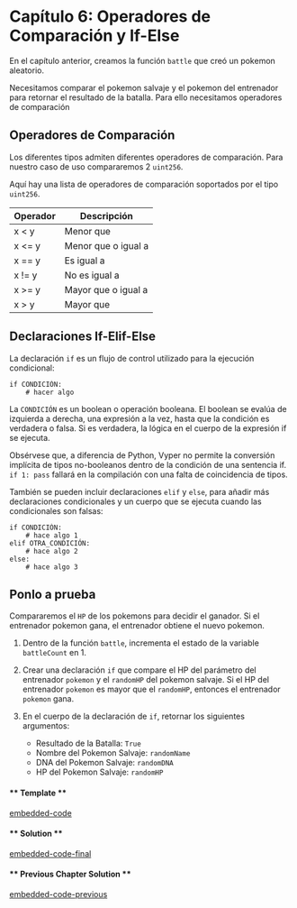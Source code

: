 <!-- Add translation for the following page: https://vyper.fun/#/2/comparison_operator
Do NOT change the code below. The below code runs the code editor -->

# Capítulo 6: Operadores de Comparación y If-Else

En el capítulo anterior, creamos la función `battle` que creó un pokemon aleatorio.

Necesitamos comparar el pokemon salvaje y el pokemon del entrenador para retornar el resultado de la batalla. Para ello necesitamos operadores de comparación

## Operadores de Comparación

Los diferentes tipos admiten diferentes operadores de comparación. Para nuestro caso de uso compararemos 2 `uint256`.

Aquí hay una lista de operadores de comparación soportados por el tipo `uint256`.

| Operador | Descripción         |
|----------|---------------------|
| x < y    | Menor que           |
| x <= y   | Menor que o igual a |
| x == y   | Es igual a          |
| x != y   | No es igual a       |
| x >= y   | Mayor que o igual a |
| x > y    | Mayor que           |

## Declaraciones If-Elif-Else

La declaración `if` es un flujo de control utilizado para la ejecución condicional:

    if CONDICIÓN:
        # hacer algo

La `CONDICIÓN` es un boolean o operación booleana. El boolean se evalúa de izquierda a derecha, una expresión a la vez, hasta que la condición es verdadera o falsa. Si es verdadera, la lógica en el cuerpo de la expresión if se ejecuta.

Obsérvese que, a diferencia de Python, Vyper no permite la conversión implícita de tipos no-booleanos dentro de la condición de una sentencia if. `if 1: pass` fallará en la compilación con una falta de coincidencia de tipos.

También se pueden incluir declaraciones `elif` y `else`, para añadir más declaraciones condicionales y un cuerpo que se ejecuta cuando las condicionales son falsas:

    if CONDICIÓN:
        # hace algo 1
    elif OTRA_CONDICIÓN:
        # hace algo 2
    else:
        # hace algo 3

## Ponlo a prueba

Compararemos el `HP` de los pokemons para decidir el ganador. Si el entrenador pokemon gana, el entrenador obtiene el nuevo pokemon.

1. Dentro de la función `battle`, incrementa el estado de la variable `battleCount` en 1.

2. Crear una declaración `if` que compare el HP del parámetro del entrenador `pokemon` y el `randomHP` del pokemon salvaje. Si el HP del entrenador `pokemon` es mayor que el `randomHP`, entonces el entrenador `pokemon` gana.

3. En el cuerpo de la declaración de `if`, retornar los siguientes argumentos:

   * Resultado de la Batalla: `True`
   * Nombre del Pokemon Salvaje: `randomName`
   * DNA del Pokemon Salvaje: `randomDNA`
   * HP del Pokemon Salvaje: `randomHP`

<!-- tabs:start -->

#### ** Template **

[embedded-code](../assets/2/2.6-template-code.vy ':include :type=code embed-template')

#### ** Solution **

[embedded-code-final](../assets/2/2.6-finished-code.vy ':include :type=code embed-final')

#### ** Previous Chapter Solution **

[embedded-code-previous](../assets/2/2.5-finished-code.vy ':include :type=code embed-previous')

<!-- tabs:end -->
